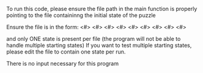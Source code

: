 To run this code, please ensure the file path in the main function is properly pointing to the file containinng the initial state of the puzzle

Ensure the file is in the form:
<#> <#> <#>
<#> <#> <#>
<#> <#> <#>

and only ONE state is present per file (the program will not be able to handle multiple starting states)
If you want to test multiple starting states, please edit the file to contain one state per run. 

There is no input necessary for this program

